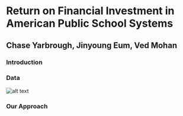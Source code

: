 # Return on Financial Investment in American Public School Systems
## Chase Yarbrough, Jinyoung Eum, Ved Mohan

### Introduction





### Data
![alt text](https://github.com/jinyoung5484/Return-on-Financial-Investment-in-American-Public-School-Systems/blob/master/project1.PNG)




### Our Approach

